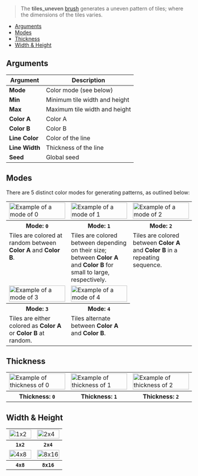 > The **tiles_uneven** [brush](Brush-Shaders) generates a uneven pattern of tiles; where the dimensions of the tiles varies.

<!-- TOC -->
- [Arguments](#arguments)
- [Modes](#modes)
- [Thickness](#thickness)
- [Width & Height](#width--height)

## Arguments

Argument | Description
--------- | -----------
**Mode** | Color mode (see below)
**Min** | Minimum tile width and height
**Max** | Maximum tile width and height
**Color A** | Color A
**Color B** | Color B
**Line Color** | Color of the line
**Line Width** | Thickness of the line
**Seed** | Global seed

## Modes

There are 5 distinct color modes for generating patterns, as outlined below:

<!-- SAMPLE tiles_uneven_modes 3 -->
<table>
	<tr>
		<td width="33.33%"><img width="100%" src="https://s3.amazonaws.com/misc.lachlanmcdonald.com/magicavoxel-shaders/0.10.6/tiles_uneven_mode0.png" alt="Example of a mode of 0"></td>
		<td width="33.33%"><img width="100%" src="https://s3.amazonaws.com/misc.lachlanmcdonald.com/magicavoxel-shaders/0.10.6/tiles_uneven_mode1.png" alt="Example of a mode of 1"></td>
		<td width="33.33%"><img width="100%" src="https://s3.amazonaws.com/misc.lachlanmcdonald.com/magicavoxel-shaders/0.10.6/tiles_uneven_mode2.png" alt="Example of a mode of 2"></td>
	</tr>
	<tr>
		<th>Mode: <code>0</code></th>
		<th>Mode: <code>1</code></th>
		<th>Mode: <code>2</code></th>
	</tr>
	<tr>
		<td valign="top">Tiles are colored at random between <strong>Color A</strong> and <strong>Color B</strong>.</td>
		<td valign="top">Tiles are colored between depending on their size; between <strong>Color A</strong> and <strong>Color B</strong> for small to large, respectively.</td>
		<td valign="top">Tiles are colored between <strong>Color A</strong> and <strong>Color B</strong> in a repeating sequence.</td>
	</tr>
	<tr>
		<td width="33.33%"><img width="100%" src="https://s3.amazonaws.com/misc.lachlanmcdonald.com/magicavoxel-shaders/0.10.6/tiles_uneven_mode3.png" alt="Example of a mode of 3"></td>
		<td width="33.33%"><img width="100%" src="https://s3.amazonaws.com/misc.lachlanmcdonald.com/magicavoxel-shaders/0.10.6/tiles_uneven_mode4.png" alt="Example of a mode of 4"></td>
	</tr>
	<tr>
		<th>Mode: <code>3</code></th>
		<th>Mode: <code>4</code></th>
	</tr>
	<tr>
		<td valign="top">Tiles are either colored as <strong>Color A</strong> or <strong>Color B</strong> at random.</td>
		<td valign="top">Tiles alternate between <strong>Color A</strong> and <strong>Color B</strong>.</td>
	</tr>
</table>
<!-- END -->

## Thickness

<!-- SAMPLE tiles_uneven_thickness 3 -->
<table>
	<tr>
		<td width="33.33%"><img width="100%" src="https://s3.amazonaws.com/misc.lachlanmcdonald.com/magicavoxel-shaders/0.10.6/tiles_uneven_thickness0.png" alt="Example of thickness of 0"></td>
		<td width="33.33%"><img width="100%" src="https://s3.amazonaws.com/misc.lachlanmcdonald.com/magicavoxel-shaders/0.10.6/tiles_uneven_thickness1.png" alt="Example of thickness of 1"></td>
		<td width="33.33%"><img width="100%" src="https://s3.amazonaws.com/misc.lachlanmcdonald.com/magicavoxel-shaders/0.10.6/tiles_uneven_thickness2.png" alt="Example of thickness of 2"></td>
	</tr>
	<tr>
		<th>Thickness: <code>0</code></th>
		<th>Thickness: <code>1</code></th>
		<th>Thickness: <code>2</code></th>
	</tr>
</table>
<!-- END -->

## Width & Height

<!-- SAMPLE tiles_uneven_variations 2 -->
<table>
	<tr>
		<td width="50%"><img width="100%" src="https://s3.amazonaws.com/misc.lachlanmcdonald.com/magicavoxel-shaders/0.10.6/tiles_uneven_1x2.png" alt="1x2"></td>
		<td width="50%"><img width="100%" src="https://s3.amazonaws.com/misc.lachlanmcdonald.com/magicavoxel-shaders/0.10.6/tiles_uneven_2x4.png" alt="2x4"></td>
	</tr>
	<tr>
		<th><code>1x2</code></th>
		<th><code>2x4</code></th>
	</tr>
	<tr>
		<td width="50%"><img width="100%" src="https://s3.amazonaws.com/misc.lachlanmcdonald.com/magicavoxel-shaders/0.10.6/tiles_uneven_4x8.png" alt="4x8"></td>
		<td width="50%"><img width="100%" src="https://s3.amazonaws.com/misc.lachlanmcdonald.com/magicavoxel-shaders/0.10.6/tiles_uneven_8x16.png" alt="8x16"></td>
	</tr>
	<tr>
		<th><code>4x8</code></th>
		<th><code>8x16</code></th>
	</tr>
</table>
<!-- END -->
